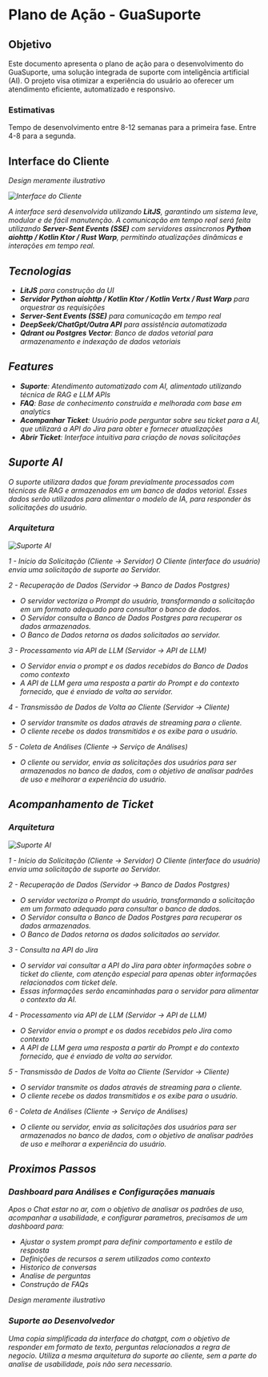 # Plano de Ação - GuaSuporte

## Objetivo

Este documento apresenta o plano de ação para o desenvolvimento do GuaSuporte, uma solução integrada de suporte com inteligência artificial (AI). O projeto visa otimizar a experiência do usuário ao oferecer um atendimento eficiente, automatizado e responsivo.

### Estimativas
Tempo de desenvolvimento entre 8-12 semanas para a primeira fase. Entre 4-8 para a segunda.


## Interface do Cliente

<em>Design meramente ilustrativo<em>

![Interface do Cliente](chat_interface.png)

A interface será desenvolvida utilizando **LitJS**, garantindo um sistema leve, modular e de fácil manutenção. A comunicação em tempo real será feita utilizando **Server-Sent Events (SSE)** com servidores assincronos **Python aiohttp / Kotlin Ktor / Rust Warp**, permitindo atualizações dinâmicas e interações em tempo real.

## Tecnologias

- **LitJS** para construção da UI
- **Servidor Python aiohttp / Kotlin Ktor / Kotlin Vertx / Rust Warp** para orquestrar as requisições
- **Server-Sent Events (SSE)** para comunicação em tempo real
- **DeepSeek/ChatGpt/Outra API** para assistência automatizada
- **Qdrant ou Postgres Vector**: Banco de dados vetorial para armazenamento e indexação de dados vetoriais

## Features

- **Suporte**: Atendimento automatizado com AI, alimentado utilizando técnica de RAG e LLM APIs
- **FAQ**: Base de conhecimento construída e melhorada com base em analytics
- **Acompanhar Ticket**: Usuário pode perguntar sobre seu ticket para a AI, que utilizará a API do Jira para obter e fornecer atualizações
- **Abrir Ticket**: Interface intuitiva para criação de novas solicitações

## Suporte AI

O suporte utilizara dados que foram previalmente processados com técnicas de RAG e armazenados em um banco de dados vetorial. Esses dados serão utilizados para alimentar o modelo de IA, para responder às solicitações do usuário.

### Arquitetura
![Suporte AI](chat_support_arc.png)

1 - Início da Solicitação (Cliente → Servidor)
O Cliente (interface do usuário) envia uma solicitação de suporte ao Servidor.

2 - Recuperação de Dados (Servidor → Banco de Dados Postgres)
- O servidor vectoriza o Prompt do usuário, transformando a solicitação em um formato adequado para consultar o banco de dados.
- O Servidor consulta o Banco de Dados Postgres para recuperar os dados armazenados.
- O Banco de Dados retorna os dados solicitados ao servidor.

3 - Processamento via API de LLM (Servidor → API de LLM)
- O Servidor envia o prompt e os dados recebidos do Banco de Dados como contexto
- A API de LLM gera uma resposta a partir do Prompt e do contexto fornecido, que é enviado de volta ao servidor.

4 - Transmissão de Dados de Volta ao Cliente (Servidor → Cliente)
- O servidor transmite os dados através de streaming para o cliente.
- O cliente recebe os dados transmitidos e os exibe para o usuário.

5 - Coleta de Análises (Cliente → Serviço de Análises)
- O cliente ou servidor, envia as solicitações dos usuários para ser armazenados no banco de dados, com o objetivo de analisar padrões de uso e melhorar a experiência do usuário.

## Acompanhamento de Ticket

### Arquitetura
![Suporte AI](chat_ticket_support.png)

1 - Início da Solicitação (Cliente → Servidor)
O Cliente (interface do usuário) envia uma solicitação de suporte ao Servidor.

2 - Recuperação de Dados (Servidor → Banco de Dados Postgres)
- O servidor vectoriza o Prompt do usuário, transformando a solicitação em um formato adequado para consultar o banco de dados.
- O Servidor consulta o Banco de Dados Postgres para recuperar os dados armazenados.
- O Banco de Dados retorna os dados solicitados ao servidor.

3 - Consulta na API do Jira
- O servidor vai consultar a API do Jira para obter informações sobre o ticket do cliente, com atenção especial para apenas obter informações relacionados com ticket dele.
- Essas informações serão encaminhadas para o servidor para alimentar o contexto da AI.

4 - Processamento via API de LLM (Servidor → API de LLM)
- O Servidor envia o prompt e os dados recebidos pelo Jira como contexto
- A API de LLM gera uma resposta a partir do Prompt e do contexto fornecido, que é enviado de volta ao servidor.

5 - Transmissão de Dados de Volta ao Cliente (Servidor → Cliente)
- O servidor transmite os dados através de streaming para o cliente.
- O cliente recebe os dados transmitidos e os exibe para o usuário.

6 - Coleta de Análises (Cliente → Serviço de Análises)
- O cliente ou servidor, envia as solicitações dos usuários para ser armazenados no banco de dados, com o objetivo de analisar padrões de uso e melhorar a experiência do usuário.


## Proximos Passos

### Dashboard para Análises e Configurações manuais
Apos o Chat estar no ar, com o objetivo de analisar os padrões de uso, acompanhar a usabilidade, e configurar parametros, precisamos de um dashboard para:

- Ajustar o system prompt para definir comportamento e estilo de resposta
- Definições de recursos a serem utilizados como contexto
- Historico de conversas
- Analise de perguntas
- Construção de FAQs

<em>Design meramente ilustrativo<em>

### Suporte ao Desenvolvedor

Uma copia simplificada da interface do chatgpt, com o objetivo de responder em formato de texto, perguntas relacionados a regra de negocio. Utiliza a mesma arquitetura do suporte ao cliente, sem a parte do analise de usabilidade, pois não sera necessario.
